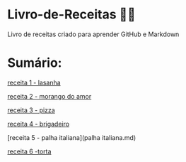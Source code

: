 # Livro-de-Receitas 👩‍🍳
Livro de receitas criado para aprender GitHub e Markdown
# Sumário: 
[receita 1 - lasanha](lasanha.md)

[receita 2 - morango do amor](morango.md)

[receita 3 - pizza](pizza.md)

[receita 4 - brigadeiro](brigadeiro.md)

[receita 5 - palha italiana](palha italiana.md)

[receita 6 -torta]()
